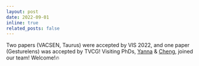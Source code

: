 ```yaml
---
layout: post
date: 2022-09-01
inline: true
related_posts: false
---
```


Two papers (VACSEN, Taurus) were accepted by VIS 2022, and one paper (Gesturelens) was accepted by TVCG! 
Visiting PhDs, [Yanna](https://yannahhh.github.io/) & [Cheng](https://vida-lab.org/team/), joined our team! Welcome!🔥